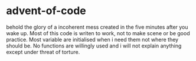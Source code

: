 # advent-of-code
behold the glory of a incoherent mess created in the five minutes after you wake up. 
Most of this code is writen to work, not to make scene or be good practice.
Most variable are initialised when i need them not where they should be.
No functions are willingly used and i will not explain anything except under threat of torture.
